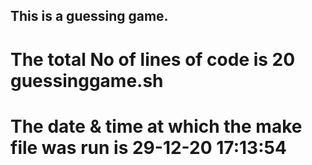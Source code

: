 ## This is a guessing game.
# The total No of lines of code is 20 guessinggame.sh
# The date & time at which the make file was run is 29-12-20 17:13:54

